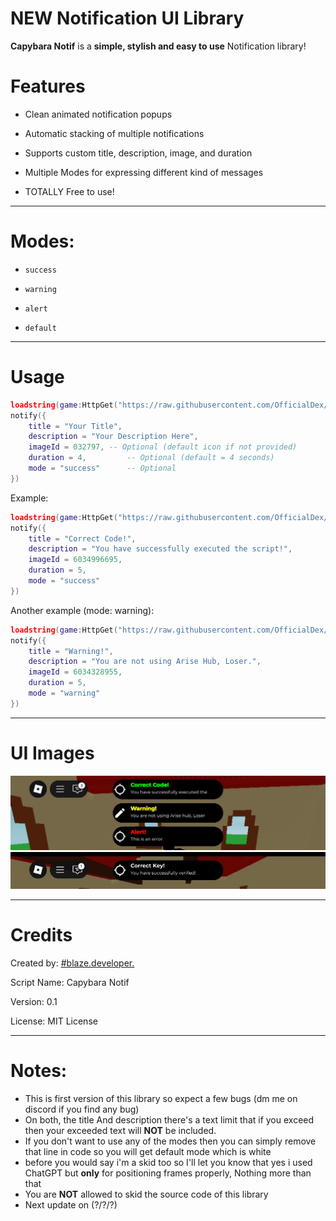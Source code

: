 # NEW Notification UI Library

**Capybara Notif** is a **simple, stylish and easy to use** Notification library!

# Features

- Clean animated notification popups

- Automatic stacking of multiple notifications

- Supports custom title, description, image, and duration

- Multiple Modes for expressing different kind of messages

- TOTALLY Free to use!

---

# Modes:

- ```success```

- ```warning```

- ```alert``` 

- ```default```

---

# Usage

```lua
loadstring(game:HttpGet("https://raw.githubusercontent.com/OfficialDex/Capybara-Notif-lib/refs/heads/main/code.lua"))() 
notify({
    title = "Your Title",
    description = "Your Description Here",
    imageId = 032797, -- Optional (default icon if not provided)
    duration = 4,         -- Optional (default = 4 seconds)
    mode = "success"      -- Optional
})

```

Example:

```lua
loadstring(game:HttpGet("https://raw.githubusercontent.com/OfficialDex/Capybara-Notif-lib/refs/heads/main/code.lua"))() 
notify({
    title = "Correct Code!",
    description = "You have successfully executed the script!",
    imageId = 6034996695,
    duration = 5,
    mode = "success"
})
```

Another example (mode: warning):

```lua
loadstring(game:HttpGet("https://raw.githubusercontent.com/OfficialDex/Capybara-Notif-lib/refs/heads/main/code.lua"))() 
notify({
    title = "Warning!",
    description = "You are not using Arise Hub, Loser.",
    imageId = 6034328955,
    duration = 5,
    mode = "warning"
})
```

---

# UI Images
![with Modes](Screenshot_20250427-202154.jpg)
![without any Mode](IMG_20250428_175624.jpg)


---


# Credits

Created by: [#blaze.developer.](https://discord.com)

Script Name: Capybara Notif

Version: 0.1

License: MIT License



---

# Notes:
- This is first version of this library so expect a few bugs (dm me on discord if you find any bug)
- On both, the title And description there's a text limit that if you exceed then your exceeded text will **NOT** be included.
- If you don't want to use any of the modes then you can simply remove that line in code so you will get default mode which is white 
- before you would say i'm a skid too so I'll let you know that yes i used ChatGPT but **only** for positioning frames properly, Nothing more than that
- You are **NOT** allowed to skid the source code of this library
- Next update on (?/?/?)

